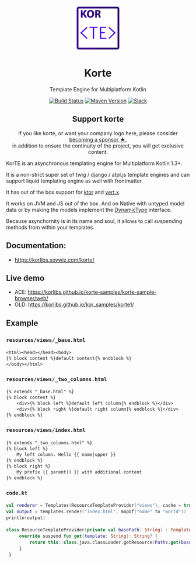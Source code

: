 <p align="center"><img alt="Korte" src="https://raw.githubusercontent.com/korlibs/korlibs-logos/master/128/korte.png" /></p>

<h1 align="center">Korte</h1>
<p align="center">Template Engine for Multiplatform Kotlin</p>

<!-- BADGES -->
<p align="center">
	<a href="https://travis-ci.org/korlibs/korte"><img alt="Build Status" src="https://travis-ci.org/korlibs/korte.svg?branch=master" /></a>
	<a href="http://search.maven.org/#search%7Cga%7C1%7Ca%3A%22korte%22"><img alt="Maven Version" src="https://img.shields.io/github/tag/korlibs/korte.svg?style=flat&label=maven" /></a>
	<a href="https://slack.soywiz.com/"><img alt="Slack" src="https://img.shields.io/badge/chat-on%20slack-green?style=flat&logo=slack" /></a>
</p>
<!-- /BADGES -->

<!-- SUPPORT -->
<h2 align="center">Support korte</h2>
<p align="center">
If you like korte, or want your company logo here, please consider <a href="https://github.com/sponsors/soywiz">becoming a sponsor ★</a>,<br />
in addition to ensure the continuity of the project, you will get exclusive content.
</p>
<!-- /SUPPORT -->

KorTE is an asynchronous templating engine for Multiplatform Kotlin 1.3+.

It is a non-strict super set of twig / django / atpl.js template engines and can support liquid templating engine as well with frontmatter.

It has out of the box support for [ktor](https://ktor.io/) and [vert.x](https://vertx.io/).

It works on JVM and JS out of the box. And on Native with untyped model data or by making the models implement the [DynamicType](https://github.com/korlibs/korte/blob/7461aa4b7dc496ff1c0e986cdb2c7843891ba325/korte/src/commonMain/kotlin/com/soywiz/korte/dynamic/DynamicType.kt#L61) interface.

Because asynchornity is in its name and soul, it allows to call *suspend*ing methods from within your templates.

## Documentation:

* <https://korlibs.soywiz.com/korte/>

## Live demo

* ACE: <https://korlibs.github.io/korte-samples/korte-sample-browser/web/>
* OLD: <https://korlibs.github.io/kor_samples/korte1/>

## Example

### `resources/views/_base.html`
```liquid
<html><head></head><body>
{% block content %}default content{% endblock %}
</body></html>
```

### `resources/views/_two_columns.html`
```liquid
{% extends "_base.html" %}
{% block content %}
    <div>{% block left %}default left column{% endblock %}</div>
    <div>{% block right %}default right column{% endblock %}</div>
{% endblock %}
```

### `resources/views/index.html`
```liquid
{% extends "_two_columns.html" %}
{% block left %}
    My left column. Hello {{ name|upper }}
{% endblock %}
{% block right %}
    My prefix {{ parent() }} with additional content
{% endblock %}
```

### `code.kt`

```kotlin
val renderer = Templates(ResourceTemplateProvider("views"), cache = true)
val output = templates.render("index.html", mapOf("name" to "world"))
println(output)

class ResourceTemplateProvider(private val basePath: String) : TemplateProvider {
     override suspend fun get(template: String): String? {
         return this::class.java.classLoader.getResource(Paths.get(basePath, template).toString()).readText()
     }
 }

```
